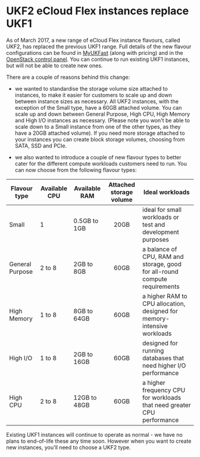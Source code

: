 
# UKF2 eCloud Flex instances replace UKF1

As of March 2017, a new range of eCloud Flex instance flavours, called UKF2, has replaced the previous UKF1 range.  Full details of the new flavour configurations can be found in [MyUKFast](https://my.ukfast.co.uk/ecloud-flex/16029/pricing.php) (along with pricing) and in the [OpenStack control panel](https://api.openstack.ecloud.co.uk/project/instances/).  You can continue to run existing UKF1 instances, but will not be able to create new ones.

There are a couple of reasons behind this change:

- we wanted to standardise the storage volume size attached to instances, to make it easier for customers to scale up and down between instance sizes as necessary.  All UKF2 instances, with the exception of the Small type, have a 60GB attached volume.  You can scale up and down between General Purpose, High CPU, High Memory and High I/O instances as necessary.  (Please note you won't be able to scale down to a Small instance from one of the other types, as they have a 20GB attached volume).  If you need more storage attached to your instances you can create block storage volumes, choosing from SATA, SSD and PCIe.

- we also wanted to introduce a couple of new flavour types to better cater for the different compute workloads customers need to run.  You can now choose from the following flavour types:

| Flavour type  | Available CPU  | Available RAM  | Attached storage volume | Ideal workloads |
| ------------- | -------------- | -------------- | :---------------------: | --------------- |
| Small | 1 | 0.5GB to 1GB | 20GB |  ideal for small workloads or test and development purposes |
| General Purpose | 2 to 8 | 2GB to 8GB | 60GB |  a balance of CPU, RAM and storage, good for all-round compute requirements |
| High Memory | 1 to 8 | 8GB to 64GB | 60GB | a higher RAM to CPU allocation, designed for memory-intensive workloads |
| High I/O | 1 to 8 | 2GB to 16GB | 60GB | designed for running databases that need higher I/O performance |
| High CPU | 2 to 8 | 12GB to 48GB | 60GB |  a higher frequency CPU for workloads that need greater CPU performance |

Existing UKF1 instances will continue to operate as normal - we have no plans to end-of-life these any time soon.  However when you want to create new instances, you'll need to choose a UKF2 type.
